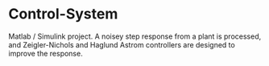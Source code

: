 # Control-System
Matlab / Simulink project. A noisey step response from a plant is processed, and Zeigler-Nichols and Haglund Astrom controllers are designed to improve the response.
